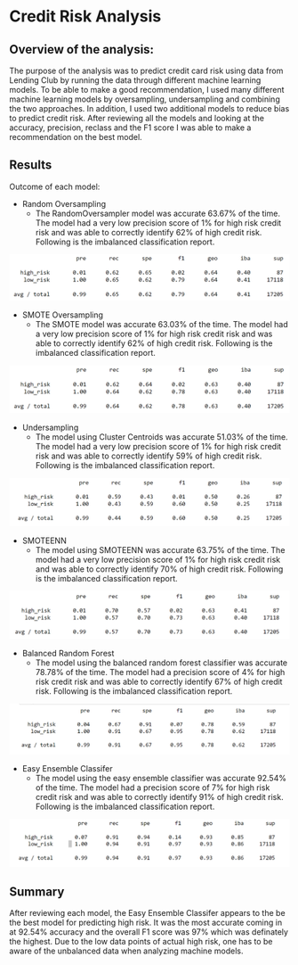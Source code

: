 # Credit Risk Analysis


## <b>Overview of the analysis:</b>

The purpose of the analysis was to predict credit card risk using data from Lending Club by running the data through different machine learning models.  To be able to make a good recommendation, I used many different machine learning models by oversampling, undersampling and combining the two approaches.  In addition, I used two additional models to reduce bias to predict credit risk.  After reviewing all the models and looking at the accuracy, precision, reclass and the F1 score I was able to make a recommendation on the best model.

## <b>Results</b>

Outcome of each model:
 - Random Oversampling
   - The RandomOversampler model was accurate 63.67% of the time. The model had a very low precision score of 1% for high risk credit risk and was able to correctly identify 62% of high credit risk.  Following is the imbalanced classification report.

![](/Resources/Naive.png)

 - SMOTE Oversampling
   - The SMOTE model was accurate 63.03% of the time. The model had a very low precision score of 1% for high risk credit risk and was able to correctly identify 62% of high credit risk.  Following is the imbalanced classification report.

![](/Resources/SMOTE.png)

 - Undersampling
   - The model using Cluster Centroids was accurate 51.03% of the time. The model had a very low precision score of 1% for high risk credit risk and was able to correctly identify 59% of high credit risk.  Following is the imbalanced classification report.

![](/Resources/Undersampling.png)

 - SMOTEENN
   - The model using SMOTEENN was accurate 63.75% of the time. The model had a very low precision score of 1% for high risk credit risk and was able to correctly identify 70% of high credit risk.  Following is the imbalanced classification report.

![](/Resources/combination.png)

 - Balanced Random Forest 
   - The model using the balanced random forest classifier was accurate 78.78% of the time. The model had a precision score of 4% for high risk credit risk and was able to correctly identify 67% of high credit risk.  Following is the imbalanced classification report.

![](/Resources/BalancedRandomForest.png)

 - Easy Ensemble Classifer
   - The model using the easy ensemble classifier was accurate 92.54% of the time. The model had a precision score of 7% for high risk credit risk and was able to correctly identify 91% of high credit risk.  Following is the imbalanced classification report.

![](/Resources/Adaboost.png)

## <b>Summary</b>
After reviewing each model, the Easy Ensemble Classifer appears to the be the best model for predicting high risk.  It was the most accurate coming in at 92.54% accuracy and the overall F1 score was 97% which was definately the highest.  Due to the low data points of actual high risk, one has to be aware of the unbalanced data when analyzing machine models.   
